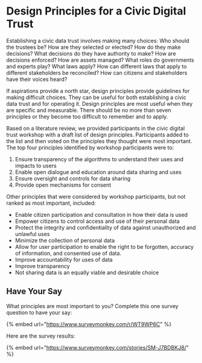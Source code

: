 # Design Principles for a Civic Digital Trust

Establishing a civic data trust involves making many choices: Who should the trustees be? How are they selected or elected? How do they make decisions? What decisions do they have authority to make? How are decisions enforced? How are assets managed? What roles do governments and experts play? What laws apply? How can different laws that apply to different stakeholders be reconciled? How can citizens and stakeholders have their voices heard?   

If aspirations provide a north star, design principles provide guidelines for making difficult choices. They can be useful for both establishing a civic data trust and for operating it. Design principles are most useful when they are specific and measurable. There should be no more than seven principles or they become too difficult to remember and to apply. 

Based on a literature review, we provided participants in the civic digital trust workshop with a draft list of design principles. Participants added to the list and then voted on the principles they thought were most important. The top four principles identified by workshop participants were to:

1. Ensure transparency of the algorithms to understand their uses and impacts to users
2. Enable open dialogue and education around data sharing and uses
3. Ensure oversight and controls for data sharing
4. Provide open mechanisms for consent

Other principles that were considered by workshop participants, but not ranked as most important, included:

* Enable citizen participation and consultation in how their data is used
* Empower citizens to control access and use of their personal data 
* Protect the integrity and confidentiality of data against unauthorized and unlawful uses
* Minimize the collection of personal data
* Allow for user participation to enable the right to be forgotten, accuracy of information, and consented use of data.
* Improve accountability for uses of data
* Improve transparency
* Not sharing data is an equally viable and desirable choice 

## Have Your Say

What principles are most important to you? Complete this one survey question to have your say:

{% embed url="https://www.surveymonkey.com/r/WT9WP6C" %}

Here are the survey results:

{% embed url="https://www.surveymonkey.com/stories/SM-J7BDBKJ8/" %}

